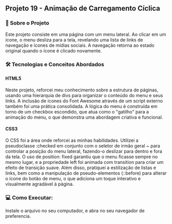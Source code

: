 ## Projeto 19 - Animação de Carregamento Cíclica


### 🚀 Sobre o Projeto

Este projeto consiste em uma página com um menu lateral. Ao clicar em um ícone, o menu desliza para a tela, revelando uma lista de links de navegação e ícones de mídias sociais. A navegação retorna ao estado original quando o ícone é clicado novamente.

### 🛠️ Tecnologias e Conceitos Abordados

#### HTML5

Neste projeto, reforcei meu conhecimento sobre a estrutura de páginas, usando uma hierarquia de divs para organizar o conteúdo do menu e seus links. A inclusão de ícones do Font Awesome através de um script externo também foi uma prática consolidada. A lógica do menu é construída em torno de um checkbox escondido, que atua como o "gatilho" para a animação do menu, o que demonstra uma abordagem criativa e funcional.

#### CSS3

O CSS foi a área onde reforcei as minhas habilidades. Utilizei a pseudoclasse :checked em conjunto com o seletor de irmão geral ~ para controlar a posição do menu lateral, fazendo-o deslizar para dentro e fora da tela. O uso de position: fixed garantiu que o menu ficasse sempre no mesmo lugar, e a propriedade left foi animada com transition para criar um efeito de transição suave. Além disso, pratiquei a estilização de listas e links, bem como a manipulação de pseudo-elementos (::before) para alterar o ícone do botão de menu, o que adiciona um toque interativo e visualmente agradável à página.

### 💻 Como Executar:

Instale o arquivo no seu computador, e abra no seu navegador de preferencia.
